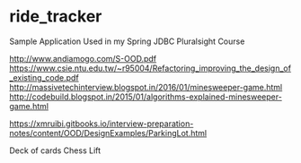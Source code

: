 # ride_tracker
Sample Application Used in my Spring JDBC Pluralsight Course


http://www.andiamogo.com/S-OOD.pdf
https://www.csie.ntu.edu.tw/~r95004/Refactoring_improving_the_design_of_existing_code.pdf
http://massivetechinterview.blogspot.in/2016/01/minesweeper-game.html
http://codebuild.blogspot.in/2015/01/algorithms-explained-minesweeper-game.html

https://xmruibi.gitbooks.io/interview-preparation-notes/content/OOD/DesignExamples/ParkingLot.html

Deck of cards
Chess
Lift
